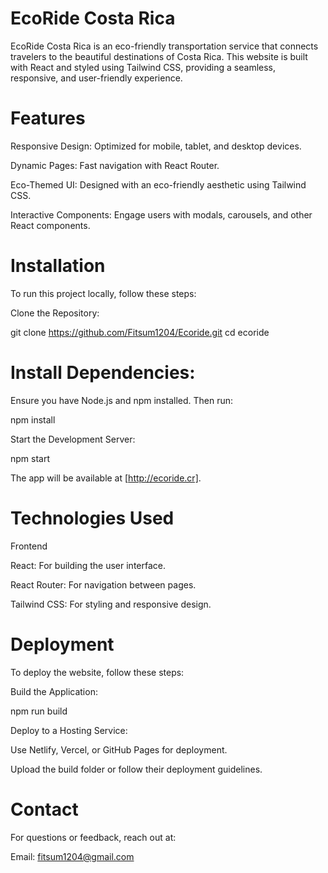 # EcoRide Costa Rica

EcoRide Costa Rica is an eco-friendly transportation service that connects travelers to the beautiful destinations of Costa Rica. This website is built with React and styled using Tailwind CSS, providing a seamless, responsive, and user-friendly experience.

# Features

Responsive Design: Optimized for mobile, tablet, and desktop devices.

Dynamic Pages: Fast navigation with React Router.

Eco-Themed UI: Designed with an eco-friendly aesthetic using Tailwind CSS.

Interactive Components: Engage users with modals, carousels, and other React components.

# Installation

To run this project locally, follow these steps:

Clone the Repository:

git clone https://github.com/Fitsum1204/Ecoride.git
cd ecoride

# Install Dependencies:
Ensure you have Node.js and npm installed. Then run:

npm install

Start the Development Server:

npm start

The app will be available at [http://ecoride.cr].

# Technologies Used

Frontend

React: For building the user interface.

React Router: For navigation between pages.

Tailwind CSS: For styling and responsive design.

# Deployment

To deploy the website, follow these steps:

Build the Application:

npm run build

Deploy to a Hosting Service:

Use Netlify, Vercel, or GitHub Pages for deployment.

Upload the build folder or follow their deployment guidelines.

# Contact

For questions or feedback, reach out at:

Email: fitsum1204@gmail.com



